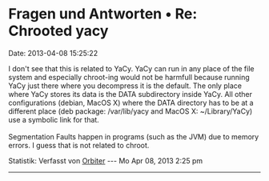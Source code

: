 Fragen und Antworten • Re: Chrooted yacy
========================================

Date: 2013-04-08 15:25:22

I don\'t see that this is related to YaCy. YaCy can run in any place of
the file system and especially chroot-ing would not be harmfull because
running YaCy just there where you decompress it is the default. The only
place where YaCy stores its data is the DATA subdirectory inside YaCy.
All other configurations (debian, MacOS X) where the DATA directory has
to be at a different place (deb package: /var/lib/yacy and MacOS X:
\~/Library/YaCy) use a symbolic link for that.\
\
Segmentation Faults happen in programs (such as the JVM) due to memory
errors. I guess that is not related to chroot.

Statistik: Verfasst von
[Orbiter](http://forum.yacy-websuche.de/memberlist.php?mode=viewprofile&u=2)
--- Mo Apr 08, 2013 2:25 pm

------------------------------------------------------------------------
